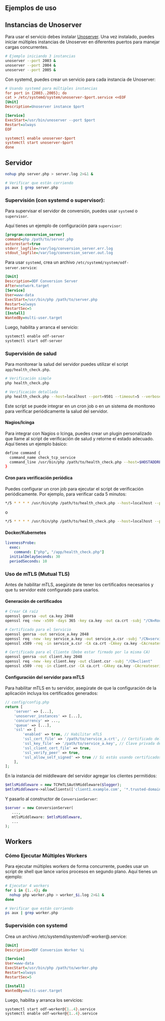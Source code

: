 ## Ejemplos de uso 

## Instancias de Unoserver
Para usar el servicio debes instalar [Unoserver](https://github.com/unoconv/unoserver).
Una vez instalado, puedes iniciar múltiples instancias de Unoserver en diferentes puertos para manejar cargas concurrentes.
```bash
# Ejemplo iniciando 3 instancias
unoserver --port 2003 &
unoserver --port 2004 &
unoserver --port 2005 &
```
Con systemd, puedes crear un servicio para cada instancia de Unoserver:
```ini
# Usando systemd para múltiples instancias
for port in {2003..2005}; do
cat > /etc/systemd/system/unoserver-$port.service <<EOF
[Unit]
Description=Unoserver instance $port

[Service]
ExecStart=/usr/bin/unoserver --port $port
Restart=always
EOF

systemctl enable unoserver-$port
systemctl start unoserver-$port
done
```
## Servidor
```bash
nohup php server.php > server.log 2>&1 &

# Verificar que están corriendo
ps aux | grep server.php
```
### Supervisión (con systemd o supervisor):
Para supervisar el servidor de conversión, puedes usar `systemd` o `supervisor`. 

Aquí tienes un ejemplo de configuración para `supervisor`:
```ini
[program:conversion_server]
command=php /path/to/server.php
autorestart=true
stderr_logfile=/var/log/conversion_server.err.log
stdout_logfile=/var/log/conversion_server.out.log
```
Para usar `systemd`, crea un archivo `/etc/systemd/system/odf-server.service`:
```ini
[Unit]
Description=ODF Conversion Server
After=network.target
[Service]
User=www-data
ExecStart=/usr/bin/php /path/to/server.php
Restart=always
RestartSec=5
[Install]
WantedBy=multi-user.target
```
Luego, habilita y arranca el servicio:
```bash 
systemctl enable odf-server
systemctl start odf-server
```
### Supervisión de salud
Para monitorear la salud del servidor puedes utilizar el script `app/health_check.php`.
```bash
# Verificación simple
php health_check.php

# Verificación detallada
php health_check.php --host=localhost --port=9501 --timeout=5 --verbose
```
Este script se puede integrar en un cron job o en un sistema de monitoreo para verificar periódicamente la salud del servidor.
#### Nagios/Icinga
Para integrar con Nagios o Icinga, puedes crear un plugin personalizado que llame al script de verificación de salud y retorne el estado adecuado. Aquí tienes un ejemplo básico:

```bash
define command {
  command_name check_tcp_service
  command_line /usr/bin/php /path/to/health_check.php --host=$HOSTADDRESS$ --port=$ARG1$ --timeout=$ARG2$
}
```
#### Cron para verificación periódica
Puedes configurar un cron job para ejecutar el script de verificación periódicamente. Por ejemplo, para verificar cada 5 minutos:

```bash
*/5 * * * * /usr/bin/php /path/to/health_check.php --host=localhost --port=9501 --timeout=5 >> /var/log/health_check.log 2>&1
```
o
```bash
*/5 * * * * /usr/bin/php /path/to/health_check.php --host=localhost --port=9501 && echo "Service OK" || echo "Service FAILED" | mail -s "Service Status" admin@example.com
```
#### Docker/Kubernetes
```yaml
livenessProbe:
  exec:
    command: ["php", "/app/health_check.php"]
  initialDelaySeconds: 30
  periodSeconds: 10
```

### Uso de mTLS (Mutual TLS)
Antes de habilitar mTLS, asegúrate de tener los certificados necesarios y que tu servidor esté configurado para usarlos. 
#### Generación de certificados
```bash
# Crear CA raíz
openssl genrsa -out ca.key 2048
openssl req -new -x509 -days 365 -key ca.key -out ca.crt -subj "/CN=Root CA"

# Certificado para el Servicio 
openssl genrsa -out service_a.key 2048
openssl req -new -key service_a.key -out service_a.csr -subj "/CN=service_a"
openssl x509 -req -in service_a.csr -CA ca.crt -CAkey ca.key -CAcreateserial -out service_a.crt -days 365

# Certificado para el Cliente (Debe estar firmado por la misma CA)
openssl genrsa -out client.key 2048
openssl req -new -key client.key -out client.csr -subj "/CN=client"
openssl x509 -req -in client.csr -CA ca.crt -CAkey ca.key -CAcreateserial -out client.crt -days 365
```
#### Configuración del servidor para mTLS
Para habilitar mTLS en tu servidor, asegúrate de que la configuración de la aplicación incluya los certificados generados:
```php
// config/config.php
return [
    'server' => [...],
    'unoserver_instances' => [...],
    'concurrency' => ...,
    'queue' => [...],
    'ssl' => [
        'enabled' => true, // Habilitar mTLS
        'ssl_cert_file' => '/path/to/service_a.crt', // Certificado del servidor
        'ssl_key_file' => '/path/to/service_a.key', // Clave privada del servidor
        'ssl_client_cert_file' => true,
        'ssl_verify_peer' => true,
        'ssl_allow_self_signed' => true // Si estás usando certificados autofirmados
    ],
];
```
En la instancia del middleware del servidor agregar los clientes permitidos:
```php
$mtlsMiddleware = new TCPmTLSAuthMiddleware($logger);
$mtlsMiddleware->allowClients(['client1.example.com', '*.trusted-domain.com']);
```
Y pasarlo al constructor de `ConversionServer`:
```php
$server = new ConversionServer(
   ...,
   mtlsMiddleware: $mtlsMiddleware,
   ...
);
```


## Workers

### Cómo Ejecutar Múltiples Workers
Para ejecutar múltiples workers de forma concurrente, puedes usar un script de shell que lance varios procesos en segundo plano. Aquí tienes un ejemplo:

```bash
# Ejecutar 4 workers
for i in {1..4}; do
  nohup php worker.php > worker_$i.log 2>&1 &
done

# Verificar que están corriendo
ps aux | grep worker.php
```

### Supervisión con systemd

Crea un archivo /etc/systemd/system/odf-worker@.service:
```ini
[Unit]
Description=ODF Conversion Worker %i

[Service]
User=www-data
ExecStart=/usr/bin/php /path/to/worker.php
Restart=always
RestartSec=5

[Install]
WantedBy=multi-user.target
```
Luego, habilita y arranca los servicios:
```bash
systemctl start odf-worker@{1..4}.service
systemctl enable odf-worker@{1..4}.service
```